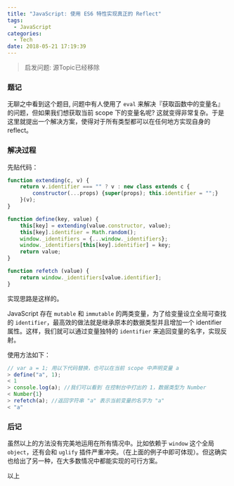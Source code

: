 ```yaml
---
title: "JavaScript: 使用 ES6 特性实现真正的 Reflect"
tags:
  - JavaScript
categories:
  - Tech
date: 2018-05-21 17:19:39
---
```


> 启发问题: 源Topic已经移除

### 题记

无聊之中看到这个题目, 问题中有人使用了 `eval` 来解决『获取函数中的变量名』的问题，但如果我们想获取当前 scope 下的变量名呢? 这就变得非常复杂。于是这里就提出一个解决方案，使得对于所有类型都可以在任何地方实现自身的 reflect。

### 解决过程

先贴代码：

```javascript
function extending(c, v) {
	return v.identifier === "" ? v : new class extends c {
		constructor(...props) {super(props); this.identifier = "";}
    }(v);
}

function define(key, value) {
	this[key] = extending(value.constructor, value);
	this[key].identifier = Math.random();
	window._identifiers = {...window._identifiers};
	window._identifiers[this[key].identifier] = key;
	return value;
}

function refetch (value) {
	return window._identifiers[value.identifier];
}
```

实现思路是这样的。

JavaScript 存在 `mutable` 和 `immutable` 的两类变量，为了给变量设立全局可查找的 `identifier`，最高效的做法就是继承原本的数据类型并且增加一个 identifier 属性。这样，我们就可以通过变量独特的 `identifier` 来追回变量的名字，实现反射。

使用方法如下：

```javascript
// var a = 1; 用以下代码替换，也可以在当前 scope 中声明变量 a
> define("a", 1);
< 1
> console.log(a); //我们可以看到 在控制台中打出的 1，数据类型为 Number
< Number{1}
> refetch(a); //返回字符串 "a" 表示当前变量的名字为 "a"
< "a"
```

### 后记

虽然以上的方法没有完美地运用在所有情况中。比如依赖于 `window` 这个全局 `object`，还有会和 `uglify` 插件严重冲突。（在上面的例子中即可体现）。但这确实也给出了另一种，在大多数情况中都能实现的可行方案。

以上
